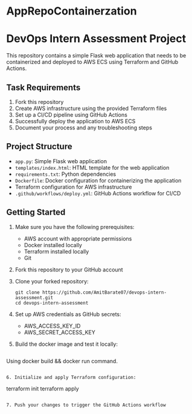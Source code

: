# AppRepoContainerzation
# DevOps Intern Assessment Project

This repository contains a simple Flask web application that needs to be containerized and deployed to AWS ECS using Terraform and GitHub Actions.

## Task Requirements

1. Fork this repository
2. Create AWS infrastructure using the provided Terraform files
3. Set up a CI/CD pipeline using GitHub Actions
4. Successfully deploy the application to AWS ECS
5. Document your process and any troubleshooting steps

## Project Structure

- `app.py`: Simple Flask web application
- `templates/index.html`: HTML template for the web application
- `requirements.txt`: Python dependencies
- `Dockerfile`: Docker configuration for containerizing the application
-  Terraform configuration for AWS infrastructure
- `.github/workflows/deploy.yml`: GitHub Actions workflow for CI/CD

## Getting Started

1. Make sure you have the following prerequisites:
   - AWS account with appropriate permissions
   - Docker installed locally
   - Terraform installed locally
   - Git

2. Fork this repository to your GitHub account

3. Clone your forked repository:
   ```
   git clone https://github.com/AmitBarate07/devops-intern-assessment.git
   cd devops-intern-assessment
   ```

4. Set up AWS credentials as GitHub secrets:
   - AWS_ACCESS_KEY_ID
   - AWS_SECRET_ACCESS_KEY

5. Build the docker image and test it locally:
   ```
Using docker build && docker run command.
   ```

6. Initialize and apply Terraform configuration:
   ```
   terraform init
   terraform apply
   ```

7. Push your changes to trigger the GitHub Actions workflow